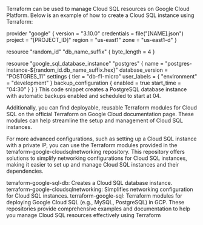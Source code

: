 Terraform can be used to manage Cloud SQL resources on Google Cloud Platform. Below is an example of how to create a Cloud SQL instance using Terraform:

provider "google" {
  version = "3.10.0"
  credentials = file("[NAME].json")
  project = "[PROJECT_ID]"
  region = "us-east1"
  zone = "us-east1-d"
}

resource "random_id" "db_name_suffix" {
  byte_length = 4
}

resource "google_sql_database_instance" "postgres" {
  name = "postgres-instance-${random_id.db_name_suffix.hex}"
  database_version = "POSTGRES_11"
  settings {
    tier = "db-f1-micro"
    user_labels = {
      "environment" = "development"
    }
    backup_configuration {
      enabled = true
      start_time = "04:30"
    }
  }
}
This code snippet creates a PostgreSQL database instance with automatic backups enabled and scheduled to start at 04.

Additionally, you can find deployable, reusable Terraform modules for Cloud SQL on the official Terraform on Google Cloud documentation page.
 These modules can help streamline the setup and management of Cloud SQL instances.

For more advanced configurations, such as setting up a Cloud SQL instance with a private IP, you can use the Terraform modules provided in the terraform-google-cloudsqlnetworking repository.
 This repository offers solutions to simplify networking configurations for Cloud SQL instances, making it easier to set up and manage Cloud SQL instances and their dependencies.

terraform-google-sql-db: Creates a Cloud SQL database instance.
terraform-google-cloudsqlnetworking: Simplifies networking configuration for Cloud SQL instances.
terraform-google-sql: Terraform modules for deploying Google Cloud SQL (e.g., MySQL, PostgreSQL) in GCP.
These repositories provide comprehensive examples and documentation to help you manage Cloud SQL resources effectively using Terraform